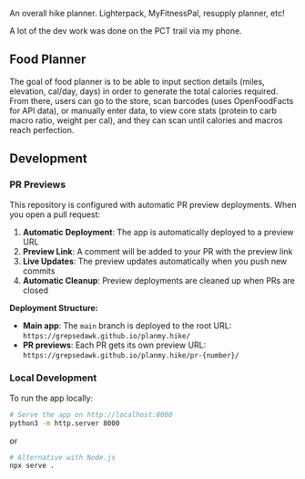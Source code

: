 An overall hike planner. Lighterpack, MyFitnessPal, resupply planner, etc!

A lot of the dev work was done on the PCT trail via my phone.

## Food Planner

The goal of food planner is to be able to input section details (miles, elevation, cal/day, days) in order to generate the total calories required. From there, users can go to the store, scan barcodes (uses OpenFoodFacts for API data), or manually enter data, to view core stats (protein to carb macro ratio, weight per cal), and they can scan until calories and macros reach perfection.

## Development

### PR Previews

This repository is configured with automatic PR preview deployments. When you open a pull request:

1. **Automatic Deployment**: The app is automatically deployed to a preview URL
2. **Preview Link**: A comment will be added to your PR with the preview link
3. **Live Updates**: The preview updates automatically when you push new commits
4. **Automatic Cleanup**: Preview deployments are cleaned up when PRs are closed

**Deployment Structure:**
- **Main app**: The `main` branch is deployed to the root URL: `https://grepsedawk.github.io/planmy.hike/`
- **PR previews**: Each PR gets its own preview URL: `https://grepsedawk.github.io/planmy.hike/pr-{number}/`

### Local Development

To run the app locally:

```bash
# Serve the app on http://localhost:8000
python3 -m http.server 8000
```

or

```bash
# Alternative with Node.js
npx serve .
```
